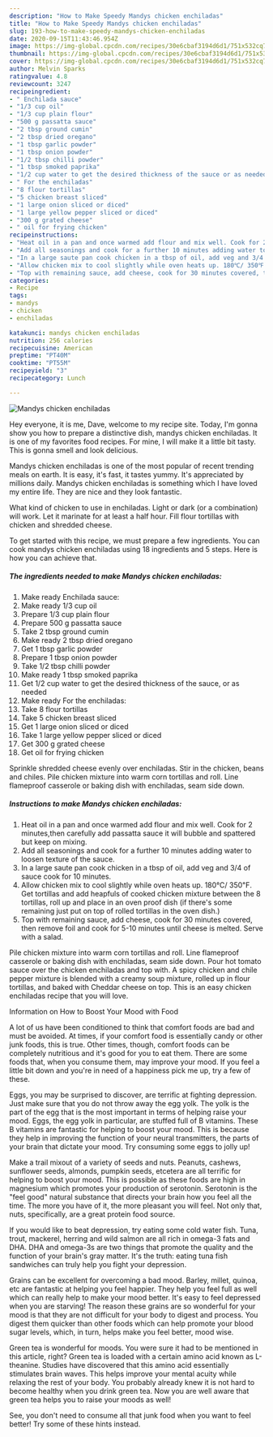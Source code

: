 ```yaml
---
description: "How to Make Speedy Mandys chicken enchiladas"
title: "How to Make Speedy Mandys chicken enchiladas"
slug: 193-how-to-make-speedy-mandys-chicken-enchiladas
date: 2020-09-15T11:43:46.954Z
image: https://img-global.cpcdn.com/recipes/30e6cbaf3194d6d1/751x532cq70/mandys-chicken-enchiladas-recipe-main-photo.jpg
thumbnail: https://img-global.cpcdn.com/recipes/30e6cbaf3194d6d1/751x532cq70/mandys-chicken-enchiladas-recipe-main-photo.jpg
cover: https://img-global.cpcdn.com/recipes/30e6cbaf3194d6d1/751x532cq70/mandys-chicken-enchiladas-recipe-main-photo.jpg
author: Melvin Sparks
ratingvalue: 4.8
reviewcount: 3247
recipeingredient:
- " Enchilada sauce"
- "1/3 cup oil"
- "1/3 cup plain flour"
- "500 g passatta sauce"
- "2 tbsp ground cumin"
- "2 tbsp dried oregano"
- "1 tbsp garlic powder"
- "1 tbsp onion powder"
- "1/2 tbsp chilli powder"
- "1 tbsp smoked paprika"
- "1/2 cup water to get the desired thickness of the sauce or as needed"
- " For the enchiladas"
- "8 flour tortillas"
- "5 chicken breast sliced"
- "1 large onion sliced or diced"
- "1 large yellow pepper sliced or diced"
- "300 g grated cheese"
- " oil for frying chicken"
recipeinstructions:
- "Heat oil in a pan and once warmed add flour and mix well. Cook for 2 minutes,then carefully add passatta sauce it will bubble and spattered but keep on mixing."
- "Add all seasonings and cook for a further 10 minutes adding water to loosen texture of the sauce."
- "In a large saute pan cook chicken in a tbsp of oil, add veg and 3/4 of sauce cook for 10 minutes."
- "Allow chicken mix to cool slightly while oven heats up. 180℃/ 350℉. Get tortillas and add heapfuls of cooked chicken mixture between the 8 tortillas, roll up and place in an oven proof dish (if there&#39;s some remaining just put on top of rolled tortillas in the oven dish.)"
- "Top with remaining sauce, add cheese, cook for 30 minutes covered, then remove foil and cook for 5-10 minutes until cheese is melted. Serve with a salad."
categories:
- Recipe
tags:
- mandys
- chicken
- enchiladas

katakunci: mandys chicken enchiladas 
nutrition: 256 calories
recipecuisine: American
preptime: "PT40M"
cooktime: "PT55M"
recipeyield: "3"
recipecategory: Lunch

---
```



![Mandys chicken enchiladas](https://img-global.cpcdn.com/recipes/30e6cbaf3194d6d1/751x532cq70/mandys-chicken-enchiladas-recipe-main-photo.jpg)

Hey everyone, it is me, Dave, welcome to my recipe site. Today, I'm gonna show you how to prepare a distinctive dish, mandys chicken enchiladas. It is one of my favorites food recipes. For mine, I will make it a little bit tasty. This is gonna smell and look delicious.

Mandys chicken enchiladas is one of the most popular of recent trending meals on earth. It is easy, it's fast, it tastes yummy. It's appreciated by millions daily. Mandys chicken enchiladas is something which I have loved my entire life. They are nice and they look fantastic.

What kind of chicken to use in enchiladas. Light or dark (or a combination) will work. Let it marinate for at least a half hour. Fill flour tortillas with chicken and shredded cheese.


To get started with this recipe, we must prepare a few ingredients. You can cook mandys chicken enchiladas using 18 ingredients and 5 steps. Here is how you can achieve that.

<!--inarticleads1-->

##### The ingredients needed to make Mandys chicken enchiladas:

1. Make ready  Enchilada sauce:
1. Make ready 1/3 cup oil
1. Prepare 1/3 cup plain flour
1. Prepare 500 g passatta sauce
1. Take 2 tbsp ground cumin
1. Make ready 2 tbsp dried oregano
1. Get 1 tbsp garlic powder
1. Prepare 1 tbsp onion powder
1. Take 1/2 tbsp chilli powder
1. Make ready 1 tbsp smoked paprika
1. Get 1/2 cup water to get the desired thickness of the sauce, or as needed
1. Make ready  For the enchiladas:
1. Take 8 flour tortillas
1. Take 5 chicken breast sliced
1. Get 1 large onion sliced or diced
1. Take 1 large yellow pepper sliced or diced
1. Get 300 g grated cheese
1. Get  oil for frying chicken


Sprinkle shredded cheese evenly over enchiladas. Stir in the chicken, beans and chiles. Pile chicken mixture into warm corn tortillas and roll. Line flameproof casserole or baking dish with enchiladas, seam side down. 

<!--inarticleads2-->

##### Instructions to make Mandys chicken enchiladas:

1. Heat oil in a pan and once warmed add flour and mix well. Cook for 2 minutes,then carefully add passatta sauce it will bubble and spattered but keep on mixing.
1. Add all seasonings and cook for a further 10 minutes adding water to loosen texture of the sauce.
1. In a large saute pan cook chicken in a tbsp of oil, add veg and 3/4 of sauce cook for 10 minutes.
1. Allow chicken mix to cool slightly while oven heats up. 180℃/ 350℉. Get tortillas and add heapfuls of cooked chicken mixture between the 8 tortillas, roll up and place in an oven proof dish (if there&#39;s some remaining just put on top of rolled tortillas in the oven dish.)
1. Top with remaining sauce, add cheese, cook for 30 minutes covered, then remove foil and cook for 5-10 minutes until cheese is melted. Serve with a salad.


Pile chicken mixture into warm corn tortillas and roll. Line flameproof casserole or baking dish with enchiladas, seam side down. Pour hot tomato sauce over the chicken enchiladas and top with. A spicy chicken and chile pepper mixture is blended with a creamy soup mixture, rolled up in flour tortillas, and baked with Cheddar cheese on top. This is an easy chicken enchiladas recipe that you will love. 

Information on How to Boost Your Mood with Food


A lot of us have been conditioned to think that comfort foods are bad and must be avoided. At times, if your comfort food is essentially candy or other junk foods, this is true. Other times, though, comfort foods can be completely nutritious and it's good for you to eat them. There are some foods that, when you consume them, may improve your mood. If you feel a little bit down and you're in need of a happiness pick me up, try a few of these.

Eggs, you may be surprised to discover, are terrific at fighting depression. Just make sure that you do not throw away the egg yolk. The yolk is the part of the egg that is the most important in terms of helping raise your mood. Eggs, the egg yolk in particular, are stuffed full of B vitamins. These B vitamins are fantastic for helping to boost your mood. This is because they help in improving the function of your neural transmitters, the parts of your brain that dictate your mood. Try consuming some eggs to jolly up!

Make a trail mixout of a variety of seeds and nuts. Peanuts, cashews, sunflower seeds, almonds, pumpkin seeds, etcetera are all terrific for helping to boost your mood. This is possible as these foods are high in magnesium which promotes your production of serotonin. Serotonin is the "feel good" natural substance that directs your brain how you feel all the time. The more you have of it, the more pleasant you will feel. Not only that, nuts, specifically, are a great protein food source.

If you would like to beat depression, try eating some cold water fish. Tuna, trout, mackerel, herring and wild salmon are all rich in omega-3 fats and DHA. DHA and omega-3s are two things that promote the quality and the function of your brain's gray matter. It's the truth: eating tuna fish sandwiches can truly help you fight your depression. 

Grains can be excellent for overcoming a bad mood. Barley, millet, quinoa, etc are fantastic at helping you feel happier. They help you feel full as well which can really help to make your mood better. It's easy to feel depressed when you are starving! The reason these grains are so wonderful for your mood is that they are not difficult for your body to digest and process. You digest them quicker than other foods which can help promote your blood sugar levels, which, in turn, helps make you feel better, mood wise.

Green tea is wonderful for moods. You were sure it had to be mentioned in this article, right? Green tea is loaded with a certain amino acid known as L-theanine. Studies have discovered that this amino acid essentially stimulates brain waves. This helps improve your mental acuity while relaxing the rest of your body. You probably already knew it is not hard to become healthy when you drink green tea. Now you are well aware that green tea helps you to raise your moods as well!

See, you don't need to consume all that junk food when you want to feel better! Try  some  of  these  hints  instead.

